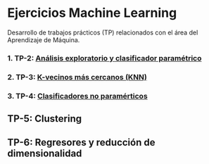 # Ejercicios Machine Learning

Desarrollo de trabajos prácticos (TP) relacionados con el área del Aprendizaje de Máquina. 

### 1. TP-2: [Análisis exploratorio y clasificador paramétrico](https://github.com/Alejandro-ZZ/Machine-Learning-UNS/tree/master/TP-2)

### 2. TP-3: [K-vecinos más cercanos (KNN)](https://github.com/Alejandro-ZZ/Machine-Learning-UNS/tree/master/TP-3)

### 3. TP-4: [Clasificadores no paramérticos](https://github.com/Alejandro-ZZ/Machine-Learning-UNS/tree/master/TP-4)

## TP-5: Clustering

## TP-6: Regresores y reducción de dimensionalidad
